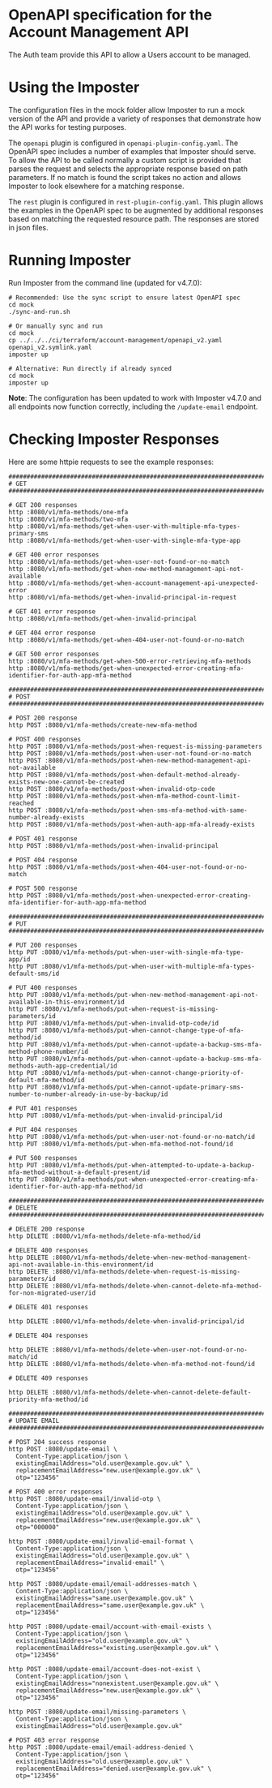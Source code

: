 # OpenAPI specification for the Account Management API

The Auth team provide this API to allow a Users account to be managed.

# Using the Imposter

The configuration files in the mock folder allow Imposter to run a mock version of the API and
provide a variety of responses that demonstrate how the API works for testing purposes.

The `openapi` plugin is configured in `openapi-plugin-config.yaml`.
The OpenAPI spec includes a number of examples that Imposter should serve. To allow the API to be
called normally a custom script is provided that parses the request and selects the appropriate
response based on path parameters. If no match is found the script takes no action and allows Imposter
to look elsewhere for a matching response.

The `rest` plugin is configured in `rest-plugin-config.yaml`.
This plugin allows the examples in the OpenAPI spec to be augmented by additional responses based on
matching the requested resource path. The responses are stored in json files.

# Running Imposter

Run Imposter from the command line (updated for v4.7.0):

```shell
# Recommended: Use the sync script to ensure latest OpenAPI spec
cd mock
./sync-and-run.sh

# Or manually sync and run
cd mock
cp ../../../ci/terraform/account-management/openapi_v2.yaml openapi_v2.symlink.yaml
imposter up

# Alternative: Run directly if already synced
cd mock
imposter up
```

**Note**: The configuration has been updated to work with Imposter v4.7.0 and all endpoints now function correctly, including the `/update-email` endpoint.

# Checking Imposter Responses

Here are some httpie requests to see the example responses:

```shell
#########################################################################################################
# GET
#########################################################################################################

# GET 200 responses
http :8080/v1/mfa-methods/one-mfa
http :8080/v1/mfa-methods/two-mfa
http :8080/v1/mfa-methods/get-when-user-with-multiple-mfa-types-primary-sms
http :8080/v1/mfa-methods/get-when-user-with-single-mfa-type-app

# GET 400 error responses
http :8080/v1/mfa-methods/get-when-user-not-found-or-no-match
http :8080/v1/mfa-methods/get-when-new-method-management-api-not-available
http :8080/v1/mfa-methods/get-when-account-management-api-unexpected-error
http :8080/v1/mfa-methods/get-when-invalid-principal-in-request

# GET 401 error response
http :8080/v1/mfa-methods/get-when-invalid-principal

# GET 404 error response
http :8080/v1/mfa-methods/get-when-404-user-not-found-or-no-match

# GET 500 error responses
http :8080/v1/mfa-methods/get-when-500-error-retrieving-mfa-methods
http :8080/v1/mfa-methods/get-when-unexpected-error-creating-mfa-identifier-for-auth-app-mfa-method

#########################################################################################################
# POST
#########################################################################################################

# POST 200 response
http POST :8080/v1/mfa-methods/create-new-mfa-method

# POST 400 responses
http POST :8080/v1/mfa-methods/post-when-request-is-missing-parameters
http POST :8080/v1/mfa-methods/post-when-user-not-found-or-no-match
http POST :8080/v1/mfa-methods/post-when-new-method-management-api-not-available
http POST :8080/v1/mfa-methods/post-when-default-method-already-exists-new-one-cannot-be-created
http POST :8080/v1/mfa-methods/post-when-invalid-otp-code
http POST :8080/v1/mfa-methods/post-when-mfa-method-count-limit-reached
http POST :8080/v1/mfa-methods/post-when-sms-mfa-method-with-same-number-already-exists
http POST :8080/v1/mfa-methods/post-when-auth-app-mfa-already-exists

# POST 401 response
http POST :8080/v1/mfa-methods/post-when-invalid-principal

# POST 404 response
http POST :8080/v1/mfa-methods/post-when-404-user-not-found-or-no-match

# POST 500 response
http POST :8080/v1/mfa-methods/post-when-unexpected-error-creating-mfa-identifier-for-auth-app-mfa-method

#########################################################################################################
# PUT
#########################################################################################################

# PUT 200 responses
http PUT :8080/v1/mfa-methods/put-when-user-with-single-mfa-type-app/id
http PUT :8080/v1/mfa-methods/put-when-user-with-multiple-mfa-types-default-sms/id

# PUT 400 responses
http PUT :8080/v1/mfa-methods/put-when-new-method-management-api-not-available-in-this-environment/id
http PUT :8080/v1/mfa-methods/put-when-request-is-missing-parameters/id
http PUT :8080/v1/mfa-methods/put-when-invalid-otp-code/id
http PUT :8080/v1/mfa-methods/put-when-cannot-change-type-of-mfa-method/id
http PUT :8080/v1/mfa-methods/put-when-cannot-update-a-backup-sms-mfa-method-phone-number/id
http PUT :8080/v1/mfa-methods/put-when-cannot-update-a-backup-sms-mfa-methods-auth-app-credential/id
http PUT :8080/v1/mfa-methods/put-when-cannot-change-priority-of-default-mfa-method/id
http PUT :8080/v1/mfa-methods/put-when-cannot-update-primary-sms-number-to-number-already-in-use-by-backup/id

# PUT 401 responses
http PUT :8080/v1/mfa-methods/put-when-invalid-principal/id

# PUT 404 responses
http PUT :8080/v1/mfa-methods/put-when-user-not-found-or-no-match/id
http PUT :8080/v1/mfa-methods/put-when-mfa-method-not-found/id

# PUT 500 responses
http PUT :8080/v1/mfa-methods/put-when-attempted-to-update-a-backup-mfa-method-without-a-default-present/id
http PUT :8080/v1/mfa-methods/put-when-unexpected-error-creating-mfa-identifier-for-auth-app-mfa-method/id

#########################################################################################################
# DELETE
#########################################################################################################

# DELETE 200 response
http DELETE :8080/v1/mfa-methods/delete-mfa-method/id

# DELETE 400 responses
http DELETE :8080/v1/mfa-methods/delete-when-new-method-management-api-not-available-in-this-environment/id
http DELETE :8080/v1/mfa-methods/delete-when-request-is-missing-parameters/id
http DELETE :8080/v1/mfa-methods/delete-when-cannot-delete-mfa-method-for-non-migrated-user/id

# DELETE 401 responses

http DELETE :8080/v1/mfa-methods/delete-when-invalid-principal/id

# DELETE 404 responses

http DELETE :8080/v1/mfa-methods/delete-when-user-not-found-or-no-match/id
http DELETE :8080/v1/mfa-methods/delete-when-mfa-method-not-found/id

# DELETE 409 responses

http DELETE :8080/v1/mfa-methods/delete-when-cannot-delete-default-priority-mfa-method/id

#########################################################################################################
# UPDATE EMAIL
#########################################################################################################

# POST 204 success response
http POST :8080/update-email \
  Content-Type:application/json \
  existingEmailAddress="old.user@example.gov.uk" \
  replacementEmailAddress="new.user@example.gov.uk" \
  otp="123456"

# POST 400 error responses
http POST :8080/update-email/invalid-otp \
  Content-Type:application/json \
  existingEmailAddress="old.user@example.gov.uk" \
  replacementEmailAddress="new.user@example.gov.uk" \
  otp="000000"

http POST :8080/update-email/invalid-email-format \
  Content-Type:application/json \
  existingEmailAddress="old.user@example.gov.uk" \
  replacementEmailAddress="invalid-email" \
  otp="123456"

http POST :8080/update-email/email-addresses-match \
  Content-Type:application/json \
  existingEmailAddress="same.user@example.gov.uk" \
  replacementEmailAddress="same.user@example.gov.uk" \
  otp="123456"

http POST :8080/update-email/account-with-email-exists \
  Content-Type:application/json \
  existingEmailAddress="old.user@example.gov.uk" \
  replacementEmailAddress="existing.user@example.gov.uk" \
  otp="123456"

http POST :8080/update-email/account-does-not-exist \
  Content-Type:application/json \
  existingEmailAddress="nonexistent.user@example.gov.uk" \
  replacementEmailAddress="new.user@example.gov.uk" \
  otp="123456"

http POST :8080/update-email/missing-parameters \
  Content-Type:application/json \
  existingEmailAddress="old.user@example.gov.uk"

# POST 403 error response
http POST :8080/update-email/email-address-denied \
  Content-Type:application/json \
  existingEmailAddress="old.user@example.gov.uk" \
  replacementEmailAddress="denied.user@example.gov.uk" \
  otp="123456"

```
